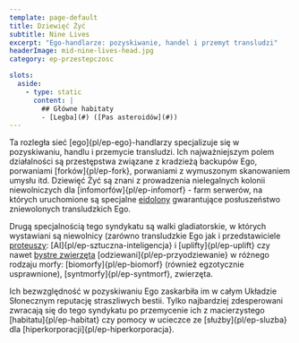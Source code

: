 ```yaml
---
template: page-default
title: Dziewięć Żyć
subtitle: Nine Lives
excerpt: "Ego-handlarze: pozyskiwanie, handel i przemyt transludzi"
headerImage: mid-nine-lives-head.jpg
category: ep-przestepczosc

slots:
  aside:
    - type: static
      content: |
        ## Główne habitaty
        - [Legba](#) ([Pas asteroidów](#))
---
```

Ta rozległa sieć [ego]{pl/ep-ego}-handlarzy specjalizuje się w pozyskiwaniu, handlu i przemycie transludzi. Ich najważniejszym polem działalności są przestępstwa związane z kradzieżą backupów Ego, porwaniami [forków]{pl/ep-fork}, porwaniami z wymuszonym skanowaniem umysłu itd. Dziewięć Żyć są znani z prowadzenia nielegalnych kolonii niewolniczych dla [infomorfów]{pl/ep-infomorf} - farm serwerów, na których uruchomione są specjalne [eidolony](#) gwarantujące posłuszeństwo zniewolonych transludzkich Ego. 

Drugą specjalnością tego syndykatu są walki gladiatorskie, w których wystawiani są niewolnicy (zarówno transludzkie Ego jak i przedstawiciele [proteuszy](#): [AI]{pl/ep-sztuczna-inteligencja} i [uplifty]{pl/ep-uplift} czy nawet [bystre zwierzęta](#) [odziewani]{pl/ep-przyodziewanie} w różnego rodzaju morfy: [biomorfy]{pl/ep-biomorf} (również egzotycznie usprawnione), [syntmorfy]{pl/ep-syntmorf}, zwierzęta.

Ich bezwzględność w pozyskiwaniu Ego zaskarbiła im w całym Układzie Słonecznym reputację straszliwych bestii. Tylko najbardziej zdesperowani zwracają się do tego syndykatu po przemycenie ich z macierzystego [habitatu]{pl/ep-habitat} czy pomocy w ucieczce ze [służby]{pl/ep-sluzba} dla [hiperkorporacji]{pl/ep-hiperkorporacja}.
